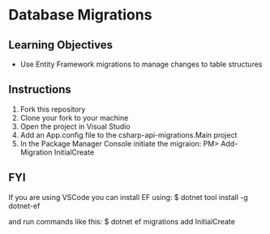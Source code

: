# Database Migrations

## Learning Objectives
- Use Entity Framework migrations to manage changes to table structures


## Instructions

1. Fork this repository
2. Clone your fork to your machine
3. Open the project in Visual Studio
4. Add an App.config file to the csharp-api-migrations.Main project
5. In the Package Manager Console initiate the migraion:   PM>   Add-Migration InitialCreate




## FYI

If you are using VSCode you can install EF using:   $ dotnet tool install -g dotnet-ef

and run commands like this:  $ dotnet ef migrations add InitialCreate
